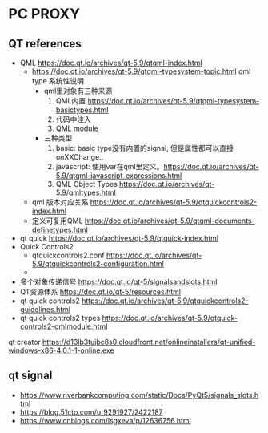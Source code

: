 # PC PROXY


## QT references
- QML https://doc.qt.io/archives/qt-5.9/qtqml-index.html
  - https://doc.qt.io/archives/qt-5.9/qtqml-typesystem-topic.html  qml type 系统性说明
    - qml里对象有三种来源
      1. QML内置 https://doc.qt.io/archives/qt-5.9/qtqml-typesystem-basictypes.html 
      2. 代码中注入
      3. QML module
    - 三种类型
      1. basic: basic type没有内置的signal, 但是属性都可以直接onXXChange..
      2. javascript: 使用var在qml里定义。https://doc.qt.io/archives/qt-5.9/qtqml-javascript-expressions.html
      3.  QML Object Types   https://doc.qt.io/archives/qt-5.9/qmltypes.html
  - qml 版本对应关系  https://doc.qt.io/archives/qt-5.9/qtquickcontrols2-index.html
  - 定义可复用QML https://doc.qt.io/archives/qt-5.9/qtqml-documents-definetypes.html
- qt quick  https://doc.qt.io/archives/qt-5.9/qtquick-index.html
- Quick Controls2
  - qtquickcontrols2.conf  https://doc.qt.io/archives/qt-5.9/qtquickcontrols2-configuration.html
  - 
- 多个对象传递信号  https://doc.qt.io/qt-5/signalsandslots.html
- QT资源体系 https://doc.qt.io/qt-5/resources.html
- qt quick controls2 https://doc.qt.io/archives/qt-5.9/qtquickcontrols2-guidelines.html
- qt quick controls2 types https://doc.qt.io/archives/qt-5.9/qtquick-controls2-qmlmodule.html





qt creator https://d13lb3tujbc8s0.cloudfront.net/onlineinstallers/qt-unified-windows-x86-4.0.1-1-online.exe

## qt signal
- https://www.riverbankcomputing.com/static/Docs/PyQt5/signals_slots.html
- https://blog.51cto.com/u_9291927/2422187
- https://www.cnblogs.com/lsgxeva/p/12636756.html

